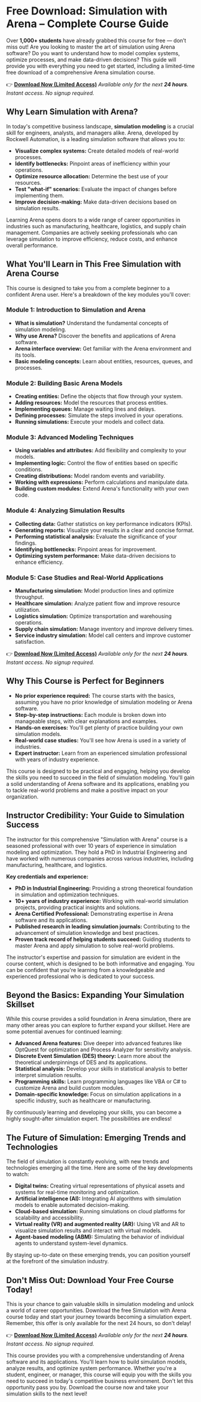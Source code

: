 # Free Download: Simulation with Arena – Complete Course Guide

Over **1,000+ students** have already grabbed this course for free — don’t miss out! Are you looking to master the art of simulation using Arena software? Do you want to understand how to model complex systems, optimize processes, and make data-driven decisions? This guide will provide you with everything you need to get started, including a limited-time free download of a comprehensive Arena simulation course.

👉 **[Download Now (Limited Access)](https://udemywork.com/simulation-with-arena)**
_Available only for the next **24 hours**. Instant access. No signup required._

## Why Learn Simulation with Arena?

In today's competitive business landscape, **simulation modeling** is a crucial skill for engineers, analysts, and managers alike. Arena, developed by Rockwell Automation, is a leading simulation software that allows you to:

*   **Visualize complex systems:** Create detailed models of real-world processes.
*   **Identify bottlenecks:** Pinpoint areas of inefficiency within your operations.
*   **Optimize resource allocation:** Determine the best use of your resources.
*   **Test "what-if" scenarios:** Evaluate the impact of changes before implementing them.
*   **Improve decision-making:** Make data-driven decisions based on simulation results.

Learning Arena opens doors to a wide range of career opportunities in industries such as manufacturing, healthcare, logistics, and supply chain management. Companies are actively seeking professionals who can leverage simulation to improve efficiency, reduce costs, and enhance overall performance.

## What You'll Learn in This Free Simulation with Arena Course

This course is designed to take you from a complete beginner to a confident Arena user. Here's a breakdown of the key modules you'll cover:

### Module 1: Introduction to Simulation and Arena

*   **What is simulation?** Understand the fundamental concepts of simulation modeling.
*   **Why use Arena?** Discover the benefits and applications of Arena software.
*   **Arena interface overview:** Get familiar with the Arena environment and its tools.
*   **Basic modeling concepts:** Learn about entities, resources, queues, and processes.

### Module 2: Building Basic Arena Models

*   **Creating entities:** Define the objects that flow through your system.
*   **Adding resources:** Model the resources that process entities.
*   **Implementing queues:** Manage waiting lines and delays.
*   **Defining processes:** Simulate the steps involved in your operations.
*   **Running simulations:** Execute your models and collect data.

### Module 3: Advanced Modeling Techniques

*   **Using variables and attributes:** Add flexibility and complexity to your models.
*   **Implementing logic:** Control the flow of entities based on specific conditions.
*   **Creating distributions:** Model random events and variability.
*   **Working with expressions:** Perform calculations and manipulate data.
*   **Building custom modules:** Extend Arena's functionality with your own code.

### Module 4: Analyzing Simulation Results

*   **Collecting data:** Gather statistics on key performance indicators (KPIs).
*   **Generating reports:** Visualize your results in a clear and concise format.
*   **Performing statistical analysis:** Evaluate the significance of your findings.
*   **Identifying bottlenecks:** Pinpoint areas for improvement.
*   **Optimizing system performance:** Make data-driven decisions to enhance efficiency.

### Module 5: Case Studies and Real-World Applications

*   **Manufacturing simulation:** Model production lines and optimize throughput.
*   **Healthcare simulation:** Analyze patient flow and improve resource utilization.
*   **Logistics simulation:** Optimize transportation and warehousing operations.
*   **Supply chain simulation:** Manage inventory and improve delivery times.
*   **Service industry simulation:** Model call centers and improve customer satisfaction.

👉 **[Download Now (Limited Access)](https://udemywork.com/simulation-with-arena)**
_Available only for the next **24 hours**. Instant access. No signup required._

## Why This Course is Perfect for Beginners

*   **No prior experience required:** The course starts with the basics, assuming you have no prior knowledge of simulation modeling or Arena software.
*   **Step-by-step instructions:** Each module is broken down into manageable steps, with clear explanations and examples.
*   **Hands-on exercises:** You'll get plenty of practice building your own simulation models.
*   **Real-world case studies:** You'll see how Arena is used in a variety of industries.
*   **Expert instructor:** Learn from an experienced simulation professional with years of industry experience.

This course is designed to be practical and engaging, helping you develop the skills you need to succeed in the field of simulation modeling. You'll gain a solid understanding of Arena software and its applications, enabling you to tackle real-world problems and make a positive impact on your organization.

## Instructor Credibility: Your Guide to Simulation Success

The instructor for this comprehensive "Simulation with Arena" course is a seasoned professional with over 10 years of experience in simulation modeling and optimization. They hold a PhD in Industrial Engineering and have worked with numerous companies across various industries, including manufacturing, healthcare, and logistics.

**Key credentials and experience:**

*   **PhD in Industrial Engineering:** Providing a strong theoretical foundation in simulation and optimization techniques.
*   **10+ years of industry experience:** Working with real-world simulation projects, providing practical insights and solutions.
*   **Arena Certified Professional:** Demonstrating expertise in Arena software and its applications.
*   **Published research in leading simulation journals:** Contributing to the advancement of simulation knowledge and best practices.
*   **Proven track record of helping students succeed:** Guiding students to master Arena and apply simulation to solve real-world problems.

The instructor's expertise and passion for simulation are evident in the course content, which is designed to be both informative and engaging. You can be confident that you're learning from a knowledgeable and experienced professional who is dedicated to your success.

## Beyond the Basics: Expanding Your Simulation Skillset

While this course provides a solid foundation in Arena simulation, there are many other areas you can explore to further expand your skillset. Here are some potential avenues for continued learning:

*   **Advanced Arena features:** Dive deeper into advanced features like OptQuest for optimization and Process Analyzer for sensitivity analysis.
*   **Discrete Event Simulation (DES) theory:** Learn more about the theoretical underpinnings of DES and its applications.
*   **Statistical analysis:** Develop your skills in statistical analysis to better interpret simulation results.
*   **Programming skills:** Learn programming languages like VBA or C# to customize Arena and build custom modules.
*   **Domain-specific knowledge:** Focus on simulation applications in a specific industry, such as healthcare or manufacturing.

By continuously learning and developing your skills, you can become a highly sought-after simulation expert. The possibilities are endless!

## The Future of Simulation: Emerging Trends and Technologies

The field of simulation is constantly evolving, with new trends and technologies emerging all the time. Here are some of the key developments to watch:

*   **Digital twins:** Creating virtual representations of physical assets and systems for real-time monitoring and optimization.
*   **Artificial intelligence (AI):** Integrating AI algorithms with simulation models to enable automated decision-making.
*   **Cloud-based simulation:** Running simulations on cloud platforms for scalability and accessibility.
*   **Virtual reality (VR) and augmented reality (AR):** Using VR and AR to visualize simulation results and interact with virtual models.
*   **Agent-based modeling (ABM):** Simulating the behavior of individual agents to understand system-level dynamics.

By staying up-to-date on these emerging trends, you can position yourself at the forefront of the simulation industry.

## Don't Miss Out: Download Your Free Course Today!

This is your chance to gain valuable skills in simulation modeling and unlock a world of career opportunities. Download the free Simulation with Arena course today and start your journey towards becoming a simulation expert. Remember, this offer is only available for the next 24 hours, so don't delay!

👉 **[Download Now (Limited Access)](https://udemywork.com/simulation-with-arena)**
_Available only for the next **24 hours**. Instant access. No signup required._

This course provides you with a comprehensive understanding of Arena software and its applications. You'll learn how to build simulation models, analyze results, and optimize system performance. Whether you're a student, engineer, or manager, this course will equip you with the skills you need to succeed in today's competitive business environment. Don't let this opportunity pass you by. Download the course now and take your simulation skills to the next level!

